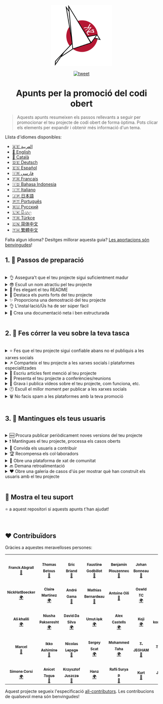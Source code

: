 <p align="center">
    <img alt="oss image" src="./imgs/zoss-logo.svg" height="200px" width="200px">
</p>

<p align="center">
  <a href="https://twitter.com/intent/tweet?text=Com%20promocionar%20els%20teus%20projectes%20de%20codi%20obert%20@ZenikaOSS&url=https://github.com/zenika-open-source/open-source-promotion-cheat-sheet&hashtags=OpenSource,CheatSheet">
  <img alt="tweet" src="https://img.shields.io/twitter/url/https/twitter?label=Compartir%20a%20Twitter&style=social" target="_blank">
  </a>
</p>

<h1 align="center">Apunts per la promoció del codi obert</h1>

> Aquests apunts resumeixen els passos rellevants a seguir per promocionar el teu projecte de codi obert de forma òptima. Pots clicar els elements per expandir i obtenir més informació d'un tema.

Llista d'idiomes disponibles:

- &lrm;[🇦🇪 العربية](./README-ar.md)
- [🏴 English](./README.md)
- [🏴 Català](./README-ca.md)
- [🇩🇪 Deutsch](./README-de.md)
- [🇪🇸 Español](./README-es.md)
- [🇮🇷 فارسی](./README-fa.md)
- [🇫🇷 Français](./README-fr.md)
- [🇮🇩 Bahasa Indonesia](./README-id.md)
- [🇮🇹 Italiano](./README-it.md)
- [🇯🇵 日本語](./README-jp.md)
- [🇵🇹 Português](./README-pt.md)
- [🇷🇺 Русский](./README-ru.md)
- [🇱🇰 සිංහල](./README-si.md)
- [🇹🇷 Türkçe](./README-tr.md)
- [🇨🇳 简体中文](./README-zh-cn.md)
- [🇹🇭 繁體中文](./README-zh-tw.md)

Falta algun idioma? Desitges millorar aquesta guia? [Les aportacions són benvingudes](./CONTRIBUTING.md)!

## 1. 🎢 Passos de preparació

<br />

<details>
<summary>👌 Assegura't que el teu projecte sigui suficientment madur</summary>
<p>

> El teu projecte ha de ser suficientment estable amb un mínim de funcionalitats viables per tal d'atreure usuaris.

</p>
</details>

<details>
<summary>😎 Escull un nom atractiu pel teu projecte</summary>
<p>

> Escull un nom que els usuaris puguin recordar fàcilment.

</p>
</details>

<details>
<summary>💅 Fes elegant el teu README</summary>
<p>

> El README és lo primer que veuran els teus visitants. Fes-lo simple, elegant i fàcil de llegir. [Aquí hi ha una llista de READMEs bonics](https://github.com/matiassingers/awesome-readme).

</p>
</details>

<details>
<summary>💪 Destaca els punts forts del teu projecte</summary>
<p>

> Identifica les fortaleses del teu projecte i assegura't que els visitants les vegin primer.

</p>
</details>

<details>
<summary>✨ Proporciona una demostració del teu projecte</summary>
<p>

> Els visitants voldran entendre ràpidament el propòsit del teu projecte, com funciona i com utilitzar-lo. Proporcionant una demostració és la millor manera de satisfer els usuaris. Pofria ser:
>
>  - Un GIF animat demostrant com funciona el teu projecte
>  - Un enllaç a una demostració en viu

</p>
</details>

<details>
<summary>👌 L'instal·lació/Ús ha de ser súper fàcil</summary>
<p>

> Probablement perdràs visitants si el teu projecte no és fàcil d'utilitzar.

</p>
</details>

<details>
<summary>📘 Crea una documentació neta i ben estructurada</summary>
<p>

> Crear una bona documentació és probablement el pas més important. Si tens poca documentació, la pots incloure al README. En cas contrari, probablement hauries d'allotjar-la a un lloc web separat. Alguns projectes de codi obert com [vuepress](https://v1.vuepress.vuejs.org) poden ajudar-te a crear documentació neta d'una forma senzilla.

</p>
</details>

<br />

## 2. 📢 Fes córrer la veu sobre la teva tasca

<br />

<details>
<summary>⭐ Fes que el teu projecte sigui confiable abans no el publiquis a les xarxes socials</summary>
<p>

> La majoria dels visitants comprovaran quantes estrelles té el teu projecte abans no considerin utilitzar-lo. Un mínim d'estrelles fa més confiable el teu projecte que un altre amb zero estrelles. Per això hauries de demanar a la gent que coneixes que recolzin el teu projecte abans d'anunciar-lo públicament a les xarxes socials.

</p>
</details>

<details>
<summary>↗️ Comparteix el teu projecte a les xarxes socials i plataformes especialitzades</summary>
<p>

> Explica al món el teu fantàstic treball! Publica a les xarxes socials i plataformes especialitzades:
>
> - [Twitter](https://twitter.com)
> - [Linkedin](https://www.linkedin.com/)
> - [Facebook](https://www.facebook.com/)
> - [Reddit](https://www.reddit.com/)
> - [Dev.to](https://dev.to/)
> - [Lobsters](https://lobste.rs/)
> - [Hacker News](https://news.ycombinator.com/)
> - [Product Hunt](https://www.producthunt.com/)
> - [Beta page](https://betapage.co/)
> - [Human Coders](https://news.humancoders.com/)

</p>
</details>

<details>
<summary>📃 Escriu articles fent menció al teu projecte</summary>
<p>

> Escriu articles sobre el teu projecte. El propòsit pot ser el conjunt de tecnologies utilitzades, com funciona el teu projecte, problemes que t'hagis trobat, etc. Publica a plataformes com:
>
> - [medium](https://medium.com/)
> - [dev.to](https://dev.to/)
</p>
</details>

<details>
<summary>🎤 Presenta el teu projecte a conferències/reunions</summary>
<p>

> Presentar el teu projecte a conferències o reunions és una bona forma de millorar la seva visibilitat.

</p>
</details>

<details>
<summary>🎥 Grava i publica vídeos sobre el teu projecte, com funciona, etc.</summary>
<p>

> Gravar un vídeo no és una tasca fàcil. Però probablement sigui la forma més més eficient de fer famós el teu projecte. 

</p>
</details>

<details>
<summary>🕐 Escull el millor moment per publicar a les xarxes socials</summary>
<p>

> No publiquis durant les vacances o els caps de setmana. Normalment el millor moment per publicar a les xarxes socials és entre setmana.

</p>
</details>

<details>
<summary>🗑 No facis spam a les plataformes amb la teva promoció</summary>
<p>

> No publiquis dues vegades a la mateixa plataforma. Pot ser considerat spam i pot causar mala publicitat al teu projecte.

</p>
</details>

<br />

## 3. 🤝 Mantingues els teus usuaris

<br />

<details>
<summary>🆕 Procura publicar periòdicament noves versions del teu projecte</summary>
<p>

> Mantingues i millora el teu projecte amb noves versions i genera registres de canvi.

</p>
</details>

<details>
<summary>❗ Mantingues el teu projecte, processa els casos oberts</summary>
<p>

> No deixis casos obertes pendents de resposta. Sigues educat amb la gent que s'ha pres la molèstia d'obrir un cas. 😉

</p>
</details>

<details>
<summary>🙏 Convida els usuaris a contribuir</summary>
<p>

> Un projecte saludable és un projecte amb una comunitat i contribuïdors. Informa els usuaris que necessites ajuda etiquetant alguns casos amb `contribution welcome` o `good first issue`. [Veure etiquetes de github](https://help.github.com/en/articles/about-labels).

</p>
</details>

<details>
<summary>🏆 Recompensa els col·laboradors</summary>
<p>

> Sigues amable amb la gent que t'ha ajudat! Alguns projectes de codi obert com [gatsby](https://github.com/gatsbyjs/gatsby) recompensen als col·laboradors amb utilitats. Si no t'ho pots permetre, publica (a twitter o altres plataformes) sobre la col·laboració i menciona l'aturo ([aquí hi ha un exemple d'agraïment públic](https://twitter.com/FranckAbgrall/status/1139470547492978688)). Obre una secció de `Col·laboradors` al teu arxiu README per donar-los les gràcies públicament o mostra'ls a la teva documentació o lloc web. Aquí n'hi ha alguns exemples:
>
> - [vuepress (col·laboradors a la secció README)](https://github.com/vuejs/vuepress#code-contributors)
> - [Rythm.js (col·laborador aleatori destacat a la pàgina de mostra)](https://okazari.github.io/Rythm.js/)

</p>
</details>

<details>
<summary>💬 Obre una plataforma de xat de comunitat</summary>
<p>

> Els casos pendents de Github no són sempre el millor lloc on comunicar-se amb els teus usuaris. Si és necessari, pots utilitzar plataformes de xat per discutir amb ells:
>
> - [Discord](https://discord.com)
> - [Slack](https://slack.com)
> - [Gitter](https://gitter.im/)

</p>
</details>

<details>
<summary>🔙 Demana retroalimentació</summary>
<p>

> La informació proporcionada pels usuaris és la més útil per millorar el teu projecte. Ells possiblement tinguin funcionalitats i idees que poden millorar el teu projecte.

</p>
</details>

<details>
<summary>❤️ Obre una galeria de casos d'ús per mostrar què han construït els usuaris amb el teu projecte</summary>
<p>

> Els visitants confiaran amb el teu projecte si veuen casos d'ús concrets i històries d'èxit, p.ex., [la galeria vuepress](https://vuepress.gallery/).

</p>
</details>

<br />

## 🙏 Mostra el teu suport

⭐️ a aquest repositori si aquests apunts t'han ajudat!

<br />

## ❤️ Contribuïdors

Gràcies a aquestes meravelloses persones:

<!-- ALL-CONTRIBUTORS-LIST:START - Do not remove or modify this section -->
<!-- prettier-ignore-start -->
<!-- markdownlint-disable -->
<table>
  <tr>
    <td align="center"><a href="https://www.franck-abgrall.me/"><img src="https://avatars3.githubusercontent.com/u/9840435?v=4?s=100" width="100px;" alt=""/><br /><sub><b>Franck Abgrall</b></sub></a><br /><a href="https://github.com/zenika-open-source/promote-open-source-project/commits?author=kefranabg" title="Documentation">📖</a></td>
    <td align="center"><a href="https://github.com/tbetous"><img src="https://avatars3.githubusercontent.com/u/4435536?v=4?s=100" width="100px;" alt=""/><br /><sub><b>Thomas Betous</b></sub></a><br /><a href="https://github.com/zenika-open-source/promote-open-source-project/commits?author=tbetous" title="Documentation">📖</a></td>
    <td align="center"><a href="https://github.com/ebriand"><img src="https://avatars1.githubusercontent.com/u/1011902?v=4?s=100" width="100px;" alt=""/><br /><sub><b>Eric Briand</b></sub></a><br /><a href="https://github.com/zenika-open-source/promote-open-source-project/commits?author=ebriand" title="Documentation">📖</a></td>
    <td align="center"><a href="https://github.com/FaustineG"><img src="https://avatars.githubusercontent.com/u/27639429?v=4?s=100" width="100px;" alt=""/><br /><sub><b>Faustine Godbillot</b></sub></a><br /><a href="https://github.com/zenika-open-source/promote-open-source-project/commits?author=FaustineG" title="Documentation">📖</a></td>
    <td align="center"><a href="https://myvirtualstorybook.com/"><img src="https://avatars1.githubusercontent.com/u/5747538?v=4?s=100" width="100px;" alt=""/><br /><sub><b>Benjamin Plouzennec</b></sub></a><br /><a href="https://github.com/zenika-open-source/promote-open-source-project/commits?author=Okazari" title="Documentation">📖</a></td>
    <td align="center"><a href="https://github.com/Zenigata"><img src="https://avatars1.githubusercontent.com/u/1022393?v=4?s=100" width="100px;" alt=""/><br /><sub><b>Johan Bonneau</b></sub></a><br /><a href="https://github.com/zenika-open-source/promote-open-source-project/commits?author=Zenigata" title="Documentation">📖</a></td>
    <td align="center"><a href="https://github.com/bpetetot"><img src="https://avatars3.githubusercontent.com/u/516360?v=4?s=100" width="100px;" alt=""/><br /><sub><b>Benjamin Petetot</b></sub></a><br /><a href="https://github.com/zenika-open-source/promote-open-source-project/commits?author=bpetetot" title="Documentation">📖</a></td>
  </tr>
  <tr>
    <td align="center"><a href="https://nick-hat-boecker.de"><img src="https://avatars0.githubusercontent.com/u/8366071?v=4?s=100" width="100px;" alt=""/><br /><sub><b>NickHatBoecker</b></sub></a><br /><a href="#translation-NickHatBoecker" title="Translation">🌍</a></td>
    <td align="center"><a href="https://github.com/Claire"><img src="https://avatars2.githubusercontent.com/u/5114096?v=4?s=100" width="100px;" alt=""/><br /><sub><b>Claire Martinez</b></sub></a><br /><a href="#translation-claire" title="Translation">🌍</a></td>
    <td align="center"><a href="https://hazeforum.com/"><img src="https://avatars2.githubusercontent.com/u/31011359?v=4?s=100" width="100px;" alt=""/><br /><sub><b>André Gama</b></sub></a><br /><a href="https://github.com/zenika-open-source/promote-open-source-project/commits?author=andregamma" title="Documentation">📖</a></td>
    <td align="center"><a href="https://github.com/mbernardeau"><img src="https://avatars0.githubusercontent.com/u/7049049?v=4?s=100" width="100px;" alt=""/><br /><sub><b>Mathias Bernardeau</b></sub></a><br /><a href="https://github.com/zenika-open-source/promote-open-source-project/commits?author=mbernardeau" title="Documentation">📖</a></td>
    <td align="center"><a href="https://github.com/Antoineoili"><img src="https://avatars1.githubusercontent.com/u/50737365?v=4?s=100" width="100px;" alt=""/><br /><sub><b>Antoine Oili</b></sub></a><br /><a href="https://github.com/zenika-open-source/promote-open-source-project/commits?author=Antoineoili" title="Documentation">📖</a></td>
    <td align="center"><a href="https://twitter.com/dev_oswld"><img src="https://avatars1.githubusercontent.com/u/40254158?v=4?s=100" width="100px;" alt=""/><br /><sub><b>Oswld TC</b></sub></a><br /><a href="#translation-dev-oswld" title="Translation">🌍</a></td>
    <td align="center"><a href="https://yizhiyue.me"><img src="https://avatars3.githubusercontent.com/u/8545277?v=4?s=100" width="100px;" alt=""/><br /><sub><b>Zhiyue Yi</b></sub></a><br /><a href="#translation-ZhiyueYi" title="Translation">🌍</a></td>
  </tr>
  <tr>
    <td align="center"><a href="https://github.com/aliruss"><img src="https://avatars3.githubusercontent.com/u/32896351?v=4?s=100" width="100px;" alt=""/><br /><sub><b>Ali khalili</b></sub></a><br /><a href="#translation-aliruss" title="Translation">🌍</a></td>
    <td align="center"><a href="https://pakseresht.eu/"><img src="https://avatars3.githubusercontent.com/u/9018054?v=4?s=100" width="100px;" alt=""/><br /><sub><b>Niusha Pakseresht</b></sub></a><br /><a href="#translation-niusha-paks" title="Translation">🌍</a></td>
    <td align="center"><a href="https://github.com/david-dasilva"><img src="https://avatars1.githubusercontent.com/u/372391?v=4?s=100" width="100px;" alt=""/><br /><sub><b>David Da Silva</b></sub></a><br /><a href="#translation-david-dasilva" title="Translation">🌍</a></td>
    <td align="center"><a href="http://umuts.info"><img src="https://avatars2.githubusercontent.com/u/3245166?v=4?s=100" width="100px;" alt=""/><br /><sub><b>Umut Işık</b></sub></a><br /><a href="#translation-umutphp" title="Translation">🌍</a></td>
    <td align="center"><a href="https://github.com/alextremp"><img src="https://avatars0.githubusercontent.com/u/20399660?v=4?s=100" width="100px;" alt=""/><br /><sub><b>Alex Castells</b></sub></a><br /><a href="#translation-alextremp" title="Translation">🌍</a></td>
    <td align="center"><a href="https://kojikoji.ga"><img src="https://avatars0.githubusercontent.com/u/474225?v=4?s=100" width="100px;" alt=""/><br /><sub><b>Koji</b></sub></a><br /><a href="#translation-koji" title="Translation">🌍</a></td>
    <td align="center"><a href="https://github.com/MasterBrian99"><img src="https://avatars0.githubusercontent.com/u/37585474?v=4?s=100" width="100px;" alt=""/><br /><sub><b>pasindu p konghawaththa</b></sub></a><br /><a href="#translation-MasterBrian99" title="Translation">🌍</a></td>
  </tr>
  <tr>
    <td align="center"><a href="http://adsoleware.com/"><img src="https://avatars.githubusercontent.com/u/40896559?v=4?s=100" width="100px;" alt=""/><br /><sub><b>Marcel</b></sub></a><br /><a href="https://github.com/zenika-open-source/promote-open-source-project/commits?author=hackthedev" title="Documentation">📖</a></td>
    <td align="center"><a href="https://bandism.net/"><img src="https://avatars.githubusercontent.com/u/22633385?v=4?s=100" width="100px;" alt=""/><br /><sub><b>Ikko Ashimine</b></sub></a><br /><a href="https://github.com/zenika-open-source/promote-open-source-project/commits?author=eltociear" title="Documentation">📖</a></td>
    <td align="center"><a href="https://github.com/nlepage"><img src="https://avatars.githubusercontent.com/u/19571875?v=4?s=100" width="100px;" alt=""/><br /><sub><b>Nicolas Lepage</b></sub></a><br /><a href="#maintenance-nlepage" title="Maintenance">🚧</a></td>
    <td align="center"><a href="https://github.com/sergey-scat"><img src="https://avatars.githubusercontent.com/u/31442538?v=4?s=100" width="100px;" alt=""/><br /><sub><b>Sergey Scat</b></sub></a><br /><a href="#translation-sergey-scat" title="Translation">🌍</a></td>
    <td align="center"><a href="https://github.com/JustE3saR"><img src="https://avatars.githubusercontent.com/u/62352949?v=4?s=100" width="100px;" alt=""/><br /><sub><b>Mohammed Taha</b></sub></a><br /><a href="#translation-JustE3saR" title="Translation">🌍</a></td>
    <td align="center"><a href="https://github.com/Tazminia"><img src="https://avatars.githubusercontent.com/u/41241424?v=4?s=100" width="100px;" alt=""/><br /><sub><b>T. JEGHAM</b></sub></a><br /><a href="https://github.com/zenika-open-source/promote-open-source-project/pulls?q=is%3Apr+reviewed-by%3ATazminia" title="Reviewed Pull Requests">👀</a></td>
    <td align="center"><a href="https://github.com/Tarektouati"><img src="https://avatars.githubusercontent.com/u/19335073?v=4?s=100" width="100px;" alt=""/><br /><sub><b>Tarek Touati</b></sub></a><br /><a href="https://github.com/zenika-open-source/promote-open-source-project/pulls?q=is%3Apr+reviewed-by%3ATarektouati" title="Reviewed Pull Requests">👀</a></td>
  </tr>
  <tr>
    <td align="center"><a href="https://github.com/simonecorsi"><img src="https://avatars.githubusercontent.com/u/5617452?v=4?s=100" width="100px;" alt=""/><br /><sub><b>Simone Corsi</b></sub></a><br /><a href="#translation-simonecorsi" title="Translation">🌍</a></td>
    <td align="center"><a href="https://github.com/atogue"><img src="https://avatars.githubusercontent.com/u/5642182?v=4?s=100" width="100px;" alt=""/><br /><sub><b>Anicet Togue</b></sub></a><br /><a href="https://github.com/zenika-open-source/promote-open-source-project/pulls?q=is%3Apr+reviewed-by%3Aatogue" title="Reviewed Pull Requests">👀</a></td>
    <td align="center"><a href="https://www.linkedin.com/in/krzysztof-juszcze-01b395118/"><img src="https://avatars.githubusercontent.com/u/17763895?v=4?s=100" width="100px;" alt=""/><br /><sub><b>Krzysztof Juszcze</b></sub></a><br /><a href="https://github.com/zenika-open-source/promote-open-source-project/commits?author=Gerappa92" title="Documentation">📖</a></td>
    <td align="center"><a href="https://godot.id/"><img src="https://avatars.githubusercontent.com/u/40712686?v=4?s=100" width="100px;" alt=""/><br /><sub><b>Hanz</b></sub></a><br /><a href="#translation-HanzCEO" title="Translation">🌍</a></td>
    <td align="center"><a href="https://github.com/RSurya99"><img src="https://avatars.githubusercontent.com/u/73375663?v=4?s=100" width="100px;" alt=""/><br /><sub><b>Rafli Surya P</b></sub></a><br /><a href="https://github.com/zenika-open-source/promote-open-source-project/commits?author=RSurya99" title="Documentation">📖</a></td>
    <td align="center"><a href="https://github.com/kurt-liao"><img src="https://avatars.githubusercontent.com/u/32745146?v=4?s=100" width="100px;" alt=""/><br /><sub><b>Kurt</b></sub></a><br /><a href="https://github.com/zenika-open-source/promote-open-source-project/commits?author=kurt-liao" title="Documentation">📖</a></td>
    <td align="center"><a href="https://youtube.com/channel/UCp7-e58oTMBArfCeiSooISA"><img src="https://avatars.githubusercontent.com/u/88363421?v=4?s=100" width="100px;" alt=""/><br /><sub><b>JumperBot_</b></sub></a><br /><a href="https://github.com/zenika-open-source/promote-open-source-project/commits?author=JumperBot" title="Documentation">📖</a></td>
  </tr>
</table>

<!-- markdownlint-restore -->
<!-- prettier-ignore-end -->

<!-- ALL-CONTRIBUTORS-LIST:END -->

Aquest projecte segueix l'especificació [all-contributors](https://github.com/all-contributors/all-contributors). Les contribucions de qualsevol mena són benvingudes!
